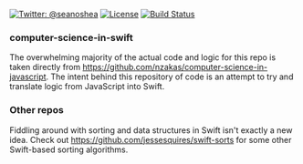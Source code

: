 [![Twitter: @seanoshea](https://img.shields.io/badge/contact-@seanoshea-blue.svg?style=flat)](https://twitter.com/seanoshea)
[![License](http://img.shields.io/badge/license-MIT-green.svg?style=flat)](https://github.com/seanoshea/computer-science-in-swift/blob/master/LICENSE)
[![Build Status](https://img.shields.io/travis/seanoshea/computer-science-in-swift/master.svg?style=flat)](https://travis-ci.org/seanoshea/computer-science-in-swift)

### computer-science-in-swift
The overwhelming majority of the actual code and logic for this repo is taken directly from https://github.com/nzakas/computer-science-in-javascript. The intent behind this repository of code is an attempt to try and translate logic from JavaScript into Swift.

### Other repos
Fiddling around with sorting and data structures in Swift isn't exactly a new idea. Check out https://github.com/jessesquires/swift-sorts for some other Swift-based sorting algorithms.